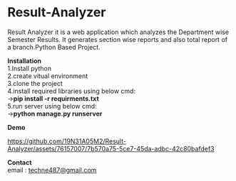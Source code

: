 # Result-Analyzer
 Result Analyzer it is a web application which analyzes the Department wise Semester Results. It generates section wise reports and also total report of a branch.Python Based Project.<br>

**Installation** <br>
1.Install python<br>
2.create vitual environment<br>
3.clone the project<br>
4.install required libraries using below cmd:<br>
  ->**pip install -r requirments.txt**<br>
5.run server using below cmd:<br>
  ->**python manage.py runserver**<br>


**Demo** <br>
 

https://github.com/19N31A05M2/Result-Analyzer/assets/76157007/7b570a75-5ce7-45da-adbc-42c80bafdef3


**Contact**<br>
email : techne487@gmail.com
